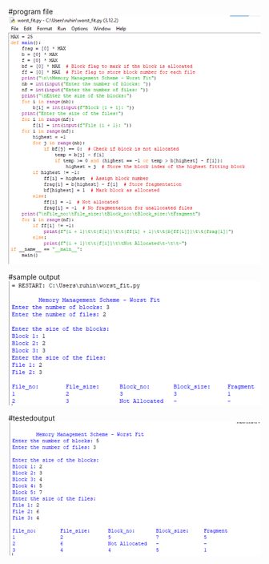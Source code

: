 #program file
![program file](program.png)

#sample output
![sample output](sampleoutput.png)

#testedoutput
![testedoutput](testedoutput.png)
